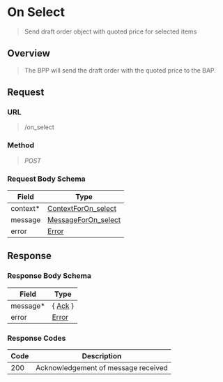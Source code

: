 # On Select

> Send draft order object with quoted price for selected items

## Overview

> The BPP will send the draft order with the quoted price to the BAP.

## Request

### URL

> /on_select

### Method

> _POST_

### Request Body Schema

| **Field** | **Type**                                                                             |
| --------- | ------------------------------------------------------------------------------------ |
| context\* | [ContextForOn_select](/docs/core-specification/schema-reference/contextforon_select) |
| message   | [MessageForOn_select](/docs/core-specification/schema-reference/messageforon_select) |
| error     | [Error](/docs/core-specification/schema-reference/error)                             |

## Response

### Response Body Schema

| **Field** | **Type**                                                 |
| --------- | -------------------------------------------------------- |
| message\* | { [Ack](/docs/core-specification/schema-reference/ack) } |
| error     | [Error](/docs/core-specification/schema-reference/error) |

### Response Codes

| **Code** | **Description**                     |
| -------- | ----------------------------------- |
| 200      | Acknowledgement of message received |
